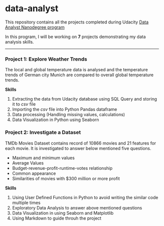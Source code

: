 # data-analyst
This repository contains all the projects completed during Udacity [Data Analyst Nanodegree program](https://www.udacity.com/course/data-analyst-nanodegree--nd002)

In this program, I will be working on **7** projects demonstrating my data analysis skills.

-------------------------------------------------------------------------------------------------------------------------

### Project 1: Explore Weather Trends

The local and global temperature data is analysed and the temperature trends of German city Munich are compared to overall global temperature trends.

**Skills**

1. Extracting the data from Udacity database using SQL Query and storing it to _csv_ file
2. Importing the _csv_ file into Python Pandas dataframe
3. Data processing (Handling missing values, calculations)
4. Data Visualization in Python using Seaborn

### Project 2: Investigate a Dataset

TMDb Movies Dataset contains record of 10866 movies and 21 features for each movie. It is investigated to answer below mentioned five questions. 

* Maximum and minimum values
* Average Values
* Budget-revenue-profit-runtime-votes relationship
* Common appearance
* Similarities of movies with $300 million or more profit

**Skills**

1. Using User Defined Functions in Python to avoid writing the similar code multiple times
2. Exploratory Data Analysis to answer above mentioned questions
3. Data Visualization in using Seaborn and Matplotlib
4. Using Markdown to guide throuh the project
